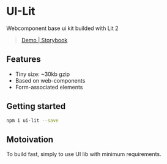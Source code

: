 # UI-Lit

Webcomponent base ui kit builded with Lit 2

> [Demo | Storybook](https://kaifaty.github.io/ui-lit/)

## Features

- Tiny size: ~30kb gzip
- Based on web-components
- Form-associated elements

## Getting started

```Bash
npm i ui-lit --save
```

## Motoivation

To build fast, simply to use UI lib with minimum requirements.

